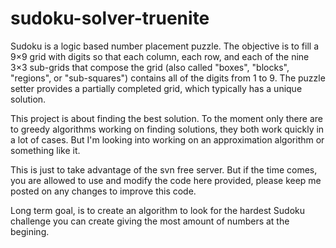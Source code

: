 # sudoku-solver-truenite
Sudoku is a logic based number placement puzzle. The objective is to fill a 9×9 grid with digits so that each column, each row, and each of the nine 3×3 sub-grids that compose the grid (also called "boxes", "blocks", "regions", or "sub-squares") contains all of the digits from 1 to 9. The puzzle setter provides a partially completed grid, which typically has a unique solution.

This project is about finding the best solution. To the moment only there are to greedy algorithms working on finding solutions, they both work quickly in a lot of cases. But I'm looking into working on an approximation algorithm or something like it.

This is just to take advantage of the svn free server. But if the time comes, you are allowed to use and modify the code here provided, please keep me posted on any changes to improve this code.

Long term goal, is to create an algorithm to look for the hardest Sudoku challenge you can create giving the most amount of numbers at the begining.
